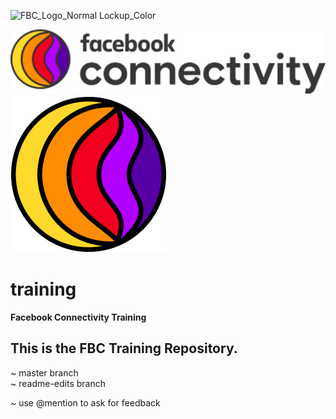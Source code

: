 ![FBC_Logo_Normal Lockup_Color](https://user-images.githubusercontent.com/59058755/73371652-d40fe700-426a-11ea-8278-a6897e608f3c.png)

![FBC Logo](https://github.com/englishthomas/training/blob/master/graphics/FBC%20Color%20Logo.png)
![FBC](https://github.com/englishthomas/training/blob/master/graphics/FBC_Logo_Globe_Color.png)


# training
**Facebook Connectivity Training**

## This is the FBC Training Repository. <br />
~ master branch <br />
~ readme-edits branch <br />

~ use @mention to ask for feedback <br /> 
